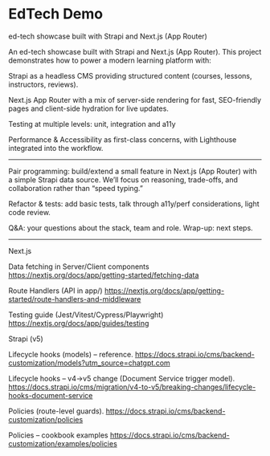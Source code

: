 # EdTech Demo

ed-tech showcase built with Strapi and Next.js (App Router)

An ed-tech showcase built with Strapi and Next.js (App Router). This project demonstrates how to power a modern learning platform with:

Strapi as a headless CMS providing structured content (courses, lessons, instructors, reviews).

Next.js App Router with a mix of server-side rendering for fast, SEO-friendly pages and client-side hydration for live updates.

Testing at multiple levels: unit, integration and a11y

Performance & Accessibility as first-class concerns, with Lighthouse integrated into the workflow.

___

Pair programming: build/extend a small feature in Next.js (App Router) with a simple Strapi data source. We’ll focus on reasoning, trade-offs, and collaboration rather than “speed typing.”

Refactor & tests: add basic tests, talk through a11y/perf considerations, light code review.

Q&A: your questions about the stack, team and role.
Wrap-up: next steps.


___

Next.js

Data fetching in Server/Client components
https://nextjs.org/docs/app/getting-started/fetching-data

Route Handlers (API in app/)
https://nextjs.org/docs/app/getting-started/route-handlers-and-middleware

Testing guide (Jest/Vitest/Cypress/Playwright)
https://nextjs.org/docs/app/guides/testing

Strapi (v5)

Lifecycle hooks (models) – reference. 
https://docs.strapi.io/cms/backend-customization/models?utm_source=chatgpt.com

Lifecycle hooks – v4→v5 change (Document Service trigger model).
https://docs.strapi.io/cms/migration/v4-to-v5/breaking-changes/lifecycle-hooks-document-service

Policies (route-level guards).
https://docs.strapi.io/cms/backend-customization/policies

Policies – cookbook examples
https://docs.strapi.io/cms/backend-customization/examples/policies

